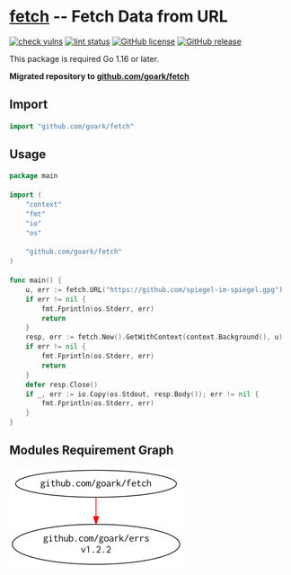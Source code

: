 # [fetch] -- Fetch Data from URL

[![check vulns](https://github.com/goark/fetch/workflows/vulns/badge.svg)](https://github.com/goark/fetch/actions)
[![lint status](https://github.com/goark/fetch/workflows/lint/badge.svg)](https://github.com/goark/fetch/actions)
[![GitHub license](https://img.shields.io/badge/license-Apache%202-blue.svg)](https://raw.githubusercontent.com/goark/fetch/master/LICENSE)
[![GitHub release](https://img.shields.io/github/release/goark/fetch.svg)](https://github.com/goark/fetch/releases/latest)

This package is required Go 1.16 or later.

**Migrated repository to [github.com/goark/fetch][fetch]**

## Import

```go
import "github.com/goark/fetch"
```

## Usage

```go
package main

import (
    "context"
    "fmt"
    "io"
    "os"

    "github.com/goark/fetch"
)

func main() {
    u, err := fetch.URL("https://github.com/spiegel-im-spiegel.gpg")
    if err != nil {
        fmt.Fprintln(os.Stderr, err)
        return
    }
    resp, err := fetch.New().GetWithContext(context.Background(), u)
    if err != nil {
        fmt.Fprintln(os.Stderr, err)
        return
    }
    defer resp.Close()
    if _, err := io.Copy(os.Stdout, resp.Body()); err != nil {
        fmt.Fprintln(os.Stderr, err)
    }
}
```

## Modules Requirement Graph

[![dependency.png](./dependency.png)](./dependency.png)

[fetch]: https://github.com/goark/fetch "goark/fetch: Fetch Data from URL"
